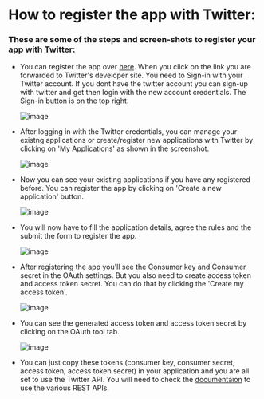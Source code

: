 How to register the app with Twitter:
=====================================

### These are some of the steps and screen-shots to register your app with Twitter:

-   You can register the app over [here](https://dev.twitter.com/). When you click on the link you are forwarded to Twitter's developer site. You need to Sign-in with your Twitter account. If you dont have the twitter account you can sign-up with twitter and get then login with the new account credentials. The Sign-in button is on the top right.

    ![image](http://git.w3.bluemix.net/jmsova/test-twitter/raw/master/images/twitHome.png)

-   After logging in with the Twitter credentials, you can manage your existng applications or create/register new applications with Twitter by clicking on 'My Applications' as shown in the screenshot.

    ![image](http://git.w3.bluemix.net/jmsova/test-twitter/raw/master/images/appl.png)

-   Now you can see your existing applications if you have any registered before. You can register the app by clicking on 'Create a new application' button.
    
    ![image](http://git.w3.bluemix.net/jmsova/test-twitter/raw/master/images/myappl.png)

-   You will now have to fill the application details, agree the rules and the submit the form to register the app.
    
    ![image](http://git.w3.bluemix.net/jmsova/test-twitter/raw/master/images/app_details.png)

-   After registering the app you'll see the Consumer key and Consumer secret in the OAuth settings. But you also need to create access token and access token secret. You can do that by clicking the 'Create my access token'.

    ![image](http://git.w3.bluemix.net/jmsova/test-twitter/raw/master/images/tokens.png)

-   You can see the generated access token and access token secret by clicking on the OAuth tool tab.

    ![image](http://git.w3.bluemix.net/jmsova/test-twitter/raw/master/images/access_tokens.png)

-   You can just copy these tokens (consumer key, consumer secret, access token, access token secret) in your application and you are all set to use the Twitter API. You will need to check the [documentaion](https://dev.twitter.com/docs/api/1.1) to use the various REST APIs.

